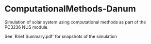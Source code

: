 # ComputationalMethods-Danum
Simulation of solar system using computational methods as part of the PC3236 NUS module.


See `Brief Summary.pdf' for snapshots of the simulation
